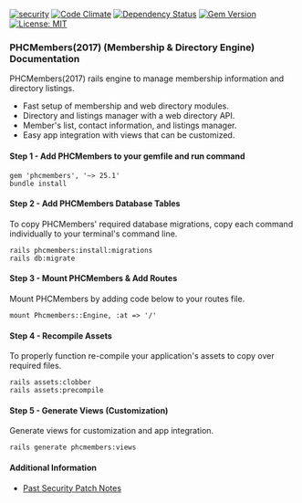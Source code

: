 [![security](https://hakiri.io/github/PHCNetworks/phc-members/master.svg)](https://hakiri.io/github/PHCNetworks/phc-members/master)
[![Code Climate](https://codeclimate.com/github/PHCNetworks/phc-members/badges/gpa.svg)](https://codeclimate.com/github/PHCNetworks/phc-members)
[![Dependency Status](https://gemnasium.com/badges/github.com/PHCNetworks/phc-members.svg)](https://gemnasium.com/github.com/PHCNetworks/phc-members)
[![Gem Version](https://badge.fury.io/rb/phcmembers.svg)](https://badge.fury.io/rb/phcmembers)
[![License: MIT](https://img.shields.io/badge/License-MIT-blue.svg)](https://github.com/PHCNetworks/phc-members/blob/master/MIT-LICENSE)  

### PHCMembers(2017) (Membership & Directory Engine) Documentation
PHCMembers(2017) rails engine to manage membership information and directory listings.  

* Fast setup of membership and web directory modules.
* Directory and listings manager with a web directory API.
* Member's list, contact information, and listings manager.
* Easy app integration with views that can be customized.

#### Step 1 - Add PHCMembers to your gemfile and run command   

	gem 'phcmembers', '~> 25.1'
	bundle install

#### Step 2 - Add PHCMembers Database Tables  
To copy PHCMembers' required database migrations, copy each command individually to your terminal's command line.  

	rails phcmembers:install:migrations
	rails db:migrate

#### Step 3 - Mount PHCMembers & Add Routes
Mount PHCMembers by adding code below to your routes file.  

	mount Phcmembers::Engine, :at => '/'

#### Step 4 - Recompile Assets  
To properly function re-compile your application's assets to copy over required files.

	rails assets:clobber
	rails assets:precompile  

#### Step 5 - Generate Views  (Customization)
Generate views for customization and app integration.  

	rails generate phcmembers:views

#### Additional Information

- [Past Security Patch Notes](https://github.com/PHCNetworks/phc-members/wiki/Critical-Security-Updates)

